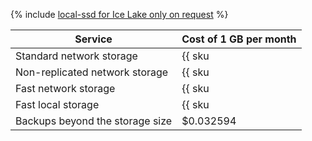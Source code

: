{% include [local-ssd for Ice Lake only on request](../../_includes/ice-lake-local-ssd-note.md) %}

| Service | Cost of 1 GB per month |
|---------------------------------|------------------------------------------------------------------------|
| Standard network storage | {{ sku|USD|mdb.cluster.network-hdd.mysql|month|string }} |
| Non-replicated network storage | {{ sku|USD|mdb.cluster.network-ssd-nonreplicated.mysql|month|string }} |
| Fast network storage | {{ sku|USD|mdb.cluster.network-nvme.mysql|month|string }} |
| Fast local storage | {{ sku|USD|mdb.cluster.local-nvme.mysql|month|string }} |
| Backups beyond the storage size | $0.032594 |
